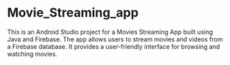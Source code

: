 # Movie_Streaming_app
This is an Android Studio project for a Movies Streaming App built using Java and Firebase. The app allows users to stream movies and videos from a Firebase database. It provides a user-friendly interface for browsing and watching movies.
